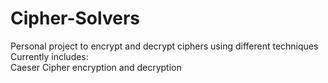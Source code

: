 # Cipher-Solvers
Personal project to encrypt and decrypt ciphers using different techniques  
Currently includes:  
Caeser Cipher encryption and decryption
